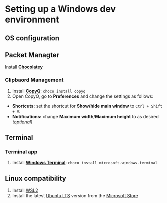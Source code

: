 # Setting up a Windows dev environment

## OS configuration

## Packet Managter

Install **[Chocolatey](https://docs.chocolatey.org/en-us/choco/setup#installing-chocolatey)**

### Clipbaord Management

1. Install **[CopyQ](https://copyq.readthedocs.io/en/latest/)**: `choco install copyq`
2. Open CopyQ, go to **Preferences** and change the settings as follows:
  - **Shortcuts:** set the shortcut for **Show/hide main window** to `Ctrl + Shift + V`:
  - **Notifications:** change **Maximum width**/**Maximum height** to as desired _(optional)_

## Terminal

### Terminal app

1. Install **[Windows Terminal](https://docs.microsoft.com/en-us/windows/terminal/)**: `choco install microsoft-windows-terminal`

## Linux compatibility

1. Install [WSL2](https://docs.microsoft.com/en-us/windows/wsl/install)
2. Install the latest [Ubuntu LTS](https://wiki.ubuntu.com/Releases) version from the [Microsoft Store](https://www.microsoft.com/en-au/p/ubuntu-20044-lts/9mttcl66cpxj#activetab=pivot:overviewtab)